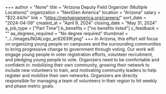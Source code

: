 +++
author = "None"
title = "Arizona Deputy Field Organizer (Multiple Locations)"
organization = "NextGen America"
location = "Arizona"
salary = "$22.44/hr"
link = "https://nextgenamerica.org/careers/"
sort_date = "2024-04-09"
created_at = "April 9, 2024"
closing_date = "May 31, 2024"
a_job_type = ["Part Time"]
b_benefits = ["no benefits listed"]
c_feedback = ""
aa_degrees_required = "No degree required"
thumbnail = "../../images/NGALogo_ac82639f.png"
+++
In Arizona, this effort will focus on organizing young people on campuses and the surrounding communities to bring progressive change to government through voting. Our work will engage young people in voter registration efforts, volunteer recruitment, and pledging young people to vote. Organizers need to be comfortable and confident in: mobilizing their own community, growing their network to include new volunteers to train, and motivating community leaders to help register and mobilize their own networks. Organizers are directly responsible for managing a team of volunteers in their region to hit weekly and phase metric goals. 